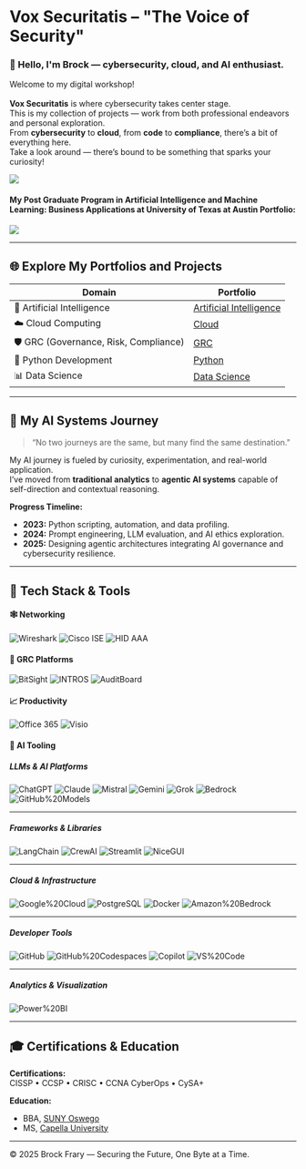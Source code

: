 # **Vox Securitatis – "The Voice of Security"**

### 🚀 Hello, I'm Brock — cybersecurity, cloud, and AI enthusiast.
Welcome to my digital workshop!<br><br>
**Vox Securitatis** is where cybersecurity takes center stage.  
This is my collection of projects — work from both professional endeavors and personal exploration.  
From **cybersecurity** to **cloud**, from **code** to **compliance**, there’s a bit of everything here.  
Take a look around — there’s bound to be something that sparks your curiosity!

<a href="https://linkedin.com/in/brockfrary" target="_blank" rel="noopener noreferrer">
    <img src="https://img.shields.io/badge/-Connect%20on%20LinkedIn-0072b1?&style=for-the-badge&logo=linkedin&logoColor=white">
</a>

#### My Post Graduate Program in Artificial Intelligence and Machine Learning: Business Applications at University of Texas at Austin Portfolio:
<a href="https://www.mygreatlearning.com/eportfolio/brock-frary" target="_blank" rel="noopener noreferrer">
    <img src="https://img.shields.io/badge/-UT%20Austin%20AI%2FML%20Portfolio-BF5700?style=for-the-badge&logo=texaslonghorns&logoColor=white">
</a>

---

## 🌐 Explore My Portfolios and Projects

| Domain | Portfolio |
|---------|-------------|
| 🧠 Artificial Intelligence | <a href="https://github.com/VoxSecuritatis/Artificial-Intelligence">Artificial Intelligence</a> |
| ☁️ Cloud Computing | <a href="https://github.com/VoxSecuritatis/Cloud">Cloud</a> |
| 🛡️ GRC (Governance, Risk, Compliance) | <a href="https://github.com/VoxSecuritatis/GRC">GRC</a> |
| 🐍 Python Development | <a href="https://github.com/VoxSecuritatis/Python">Python</a> |
| 📊 Data Science | <a href="https://github.com/VoxSecuritatis/data-science">Data Science</a> |

---

## 🧭 My AI Systems Journey
> “No two journeys are the same, but many find the same destination."

My AI journey is fueled by curiosity, experimentation, and real-world application.  
I’ve moved from **traditional analytics** to **agentic AI systems** capable of self-direction and contextual reasoning.

**Progress Timeline:**
- **2023:** Python scripting, automation, and data profiling.  
- **2024:** Prompt engineering, LLM evaluation, and AI ethics exploration.  
- **2025:** Designing agentic architectures integrating AI governance and cybersecurity resilience.  

---

## 🧰 Tech Stack & Tools

#### 🕸️ Networking
![Wireshark](https://img.shields.io/badge/-Wireshark-1679A7?&style=for-the-badge&logo=Wireshark&logoColor=white)
![Cisco ISE](https://img.shields.io/badge/-Cisco%20ISE-1BA0D7?&style=for-the-badge&logo=cisco&logoColor=white)
![HID AAA](https://img.shields.io/badge/-HID%20AAA-0064B0?&style=for-the-badge&logo=hid&logoColor=white)

#### 🧩 GRC Platforms
![BitSight](https://img.shields.io/badge/-BitSight-1A477C?&style=for-the-badge&logo=bitsight&logoColor=white)
![INTROS](https://img.shields.io/badge/-INTROS-003366?&style=for-the-badge&logoColor=white)
![AuditBoard](https://img.shields.io/badge/-AuditBoard-0053CE?&style=for-the-badge&logo=auditboard&logoColor=white)

#### 📈 Productivity
![Office 365](https://img.shields.io/badge/-Microsoft%20Office%20365-D83B01?&style=for-the-badge&logo=microsoftoffice&logoColor=white)
![Visio](https://img.shields.io/badge/-Microsoft%20Visio-3955A3?&style=for-the-badge&logo=microsoftvisio&logoColor=white)

#### 🤖 AI Tooling
##### LLMs & AI Platforms
![ChatGPT](https://img.shields.io/badge/-ChatGPT-10A37F?&style=for-the-badge&logo=openai&logoColor=white)
![Claude](https://img.shields.io/badge/-Anthropic%20Claude-FFD700?&style=for-the-badge&logo=anthropic&logoColor=black)
![Mistral](https://img.shields.io/badge/-Mistral%20AI-FF6B6B?&style=for-the-badge&logo=mistral&logoColor=white)
![Gemini](https://img.shields.io/badge/-Google%20Gemini-4285F4?&style=for-the-badge&logo=google&logoColor=white)
![Grok](https://img.shields.io/badge/-xAI%20Grok-000000?&style=for-the-badge&logo=xai&logoColor=white)
![Bedrock](https://img.shields.io/badge/-Amazon%20Bedrock-232F3E?&style=for-the-badge&logo=amazonaws&logoColor=white)
![GitHub%20Models](https://img.shields.io/badge/-GitHub%20Models-1F883D?&style=for-the-badge&logo=github&logoColor=white)

---

##### Frameworks & Libraries
![LangChain](https://img.shields.io/badge/-LangChain-2B90D9?&style=for-the-badge&logo=python&logoColor=white)
![CrewAI](https://img.shields.io/badge/-CrewAI-FF7B00?&style=for-the-badge&logo=python&logoColor=white)
![Streamlit](https://img.shields.io/badge/-Streamlit-FF4B4B?&style=for-the-badge&logo=streamlit&logoColor=white)
![NiceGUI](https://img.shields.io/badge/-NiceGUI-6A5ACD?&style=for-the-badge&logo=python&logoColor=white)

---

##### Cloud & Infrastructure
![Google%20Cloud](https://img.shields.io/badge/-Google%20Cloud-4285F4?&style=for-the-badge&logo=googlecloud&logoColor=white)
![PostgreSQL](https://img.shields.io/badge/-PostgreSQL-336791?&style=for-the-badge&logo=postgresql&logoColor=white)
![Docker](https://img.shields.io/badge/-Docker-2496ED?&style=for-the-badge&logo=docker&logoColor=white)
![Amazon%20Bedrock](https://img.shields.io/badge/-Amazon%20Bedrock-232F3E?&style=for-the-badge&logo=amazonaws&logoColor=white)

---

##### Developer Tools
![GitHub](https://img.shields.io/badge/-GitHub-181717?&style=for-the-badge&logo=github&logoColor=white)
![GitHub%20Codespaces](https://img.shields.io/badge/-GitHub%20Codespaces-24292F?&style=for-the-badge&logo=github&logoColor=white)
![Copilot](https://img.shields.io/badge/-Microsoft%20Copilot-258FFA?&style=for-the-badge&logo=microsoft&logoColor=white)
![VS%20Code](https://img.shields.io/badge/-VS%20Code-007ACC?&style=for-the-badge&logo=visualstudiocode&logoColor=white)

---

##### Analytics & Visualization
![Power%20BI](https://img.shields.io/badge/-Power%20BI-F2C811?&style=for-the-badge&logo=powerbi&logoColor=black)


---

## 🎓 Certifications & Education

**Certifications:**  
CISSP • CCSP • CRISC • CCNA CyberOps • CySA+  

**Education:**  
- BBA, [SUNY Oswego](https://www.google.com/search?q=SUNY+at+Oswego+Bachelors+Business+Administration+degree)  
- MS, [Capella University](https://www.google.com/search?q=capella+university+masters+of+information+security+degree)

---

© 2025 Brock Frary — Securing the Future, One Byte at a Time.
